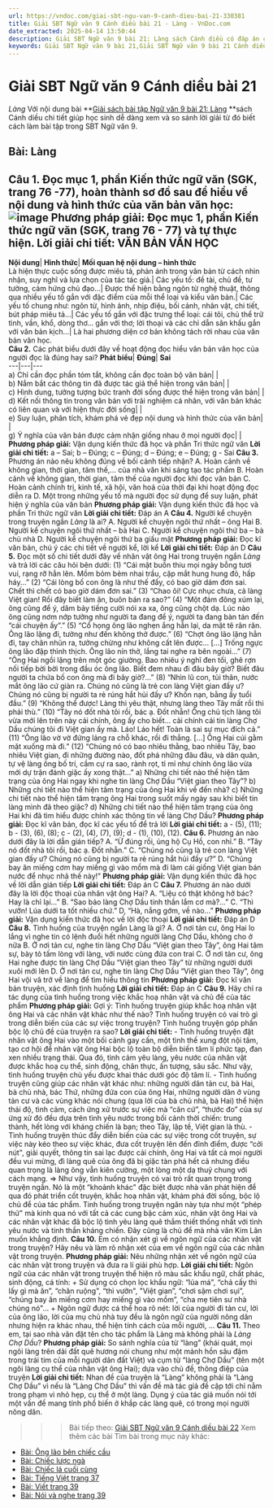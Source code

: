 ```yaml
---
url: https://vndoc.com/giai-sbt-ngu-van-9-canh-dieu-bai-21-330381
title: Giải SBT Ngữ văn 9 Cánh diều bài 21 - Làng - VnDoc.com
date_extracted: 2025-04-14 13:50:44
description: Giải SBT Ngữ văn 9 bài 21: Làng sách Cánh diều có đáp án chi tiết cho các bạn cùng tham khảo.
keywords: Giải SBT Ngữ văn 9 bài 21,Giải SBT Ngữ văn 9 bài 21 Cánh diều,Giải sách bài tập Ngữ văn CD lớp 9,Ngữ văn lớp 9 Cánh diều,giải bài tập ngữ văn lớp 9,bài Làng,giải SBT ngữ văn 9 CD trang 29
---
```


# Giải SBT Ngữ văn 9 Cánh diều bài 21
 _Làng_
Với nội dung bài **[Giải sách bài tập Ngữ văn 9 bài 21: Làng](<https://vndoc.com/giai-sbt-ngu-van-9-canh-dieu-bai-21-330381>) **sách Cánh diều chi tiết giúp học sinh dễ dàng xem và so sánh lời giải từ đó biết cách làm bài tập trong SBT Ngữ văn 9.
## Bài: Làng
**Câu 1.** Đọc mục 1, phần Kiến thức ngữ văn \(SGK, trang 76 -77\), hoàn thành sơ đồ sau để hiểu về nội dung và hình thức của văn bản văn học:
![image](https://i.vdoc.vn/data/image/2024/10/25/cau-1-trang-29-sbt-ngu-van-lop-9-tap-1.png)
**Phương pháp giải:**
Đọc mục 1, phần Kiến thức ngữ văn \(SGK, trang 76 - 77\) và tự thực hiện.
**Lời giải chi tiết:**
**VĂN BẢN VĂN HỌC**  
---  
**Nội dung**| **Hình thức**| **Mối quan hệ nội dung – hình thức**  
Là hiện thực cuộc sống được miêu tả, phản ánh trong văn bản từ cách nhìn nhận, suy nghĩ và lựa chọn của tác tác giả.| Các yếu tố: đề tài, chủ đề, tư tưởng, cảm hứng chủ đạo…| Được thể hiện bằng ngôn từ nghệ thuật, thông qua nhiều yếu tố gắn với đặc điểm của mỗi thể loại và kiểu văn bản.| Các yếu tố chung như: ngôn từ, hình ảnh, nhịp điệu, bối cảnh, nhân vật, chi tiết, bút pháp miêu tả…| Các yếu tố gắn với đặc trưng thể loại: cái tôi, chủ thể trữ tình, vần, khổ, dòng thơ... gắn với thơ; lời thoại và các chỉ dẫn sân khấu gắn với văn bản kịch…| Là hai phương diện cơ bản không tách rời nhau của văn bản văn học.  
**Câu 2.** Các phát biểu dưới đây về hoạt động đọc hiểu văn bản văn học của người đọc là đúng hay sai?
**Phát biểu**| **Đúng**| **Sai**  
---|---|---  
a\) Chỉ cần đọc phần tóm tắt, không cần đọc toàn bộ văn bản| |   
b\) Nắm bắt các thông tin đã được tác giả thể hiện trong văn bản| |   
c\) Hình dung, tưởng tượng bức tranh đời sống được thể hiện trong văn bản| |   
d\) Kết nối thông tin trong văn bản với trải nghiệm cá nhân, với văn bản khác có liên quan và với hiện thực đời sống| |   
e\) Suy luận, phân tích, khám phá vẻ đẹp nội dung và hình thức của văn bản| |   
g\) Ý nghĩa của văn bản được cảm nhận giống nhau ở mọi người đọc| |   
**Phương pháp giải:**
Vận dụng kiến thức đã học và phần Tri thức ngữ văn
**Lời giải chi tiết:**
a – Sai; b – Đúng; c – Đúng; d – Đúng; e – Đúng; g - Sai
**Câu 3.** Phương án nào nêu không đúng về bối cảnh tiếp nhận?
A. Hoàn cảnh về không gian, thời gian, tâm thế,... của nhà văn khi sáng tạo tác phẩm
B. Hoàn cảnh về không gian, thời gian, tâm thế của người đọc khi đọc văn bản
C. Hoàn cảnh chính trị, kinh tế, xã hội, văn hoá của thời đại khi hoạt động đọc diễn ra
D. Một trong những yếu tố mà người đọc sử dụng để suy luận, phát hiện ý nghĩa của văn bản
**Phương pháp giải:**
Vận dụng kiến thức đã học và phần Tri thức ngữ văn
**Lời giải chi tiết:**
Đáp án A
**Câu 4.** Người kể chuyện trong truyện ngắn _Làng_ là ai?
A. Người kể chuyện ngôi thứ nhất – ông Hai
B. Người kể chuyện ngôi thứ nhất – bà Hai
C. Người kể chuyện ngôi thứ ba – bà chủ nhà
D. Người kể chuyện ngôi thứ ba giấu mặt
**Phương pháp giải:**
Đọc kĩ văn bản, chú ý các chi tiết về người kể, lời kể
**Lời giải chi tiết:**
Đáp án D
**Câu 5.** Đọc một số chi tiết dưới đây về nhân vật ông Hai trong truyện ngắn _Làng_ và trả lời các câu hỏi bên dưới:
\(1\) “Cái mặt buồn thiu mọi ngày bỗng tươi vui, rạng rỡ hẳn lên. Mồm bỏm bẻm nhai trầu, cặp mắt hung hung đỏ, hấp háy...”
\(2\) “Cái lòng bố con ông là như thế đấy, có bao giờ dám đơn sai. Chết thì chết có bao giờ dám đơn sai.”
\(3\) “Chao ôi\! Cực nhục chưa, cả làng Việt gian\! Rồi đây biết làm ăn, buôn bán ra sao?”
\(4\) “Một đám đông xúm lại, ông cũng để ý, dăm bảy tiếng cười nói xa xa, ông cũng chột dạ. Lúc nào ông cũng nơm nớp tưởng như người ta đang để ý, người ta đang bàn tán đến “cái chuyện ấy”.”
\(5\) “Cổ họng ông lão nghẹn ắng hẳn lại, da mặt tê rân rân. Ông lão lặng đi, tưởng như đến không thở được.”
\(6\) “Chợt ông lão lặng hẳn đi, tay chân nhũn ra, tưởng chừng như không cất lên được... \[...\] Trống ngực ông lão đập thình thịch. Ông lão nín thở, lắng tai nghe ra bên ngoài...”
\(7\) “Ông Hai ngồi lặng trên một góc giường. Bao nhiêu ý nghĩ đen tối, ghê rợn nối tiếp bời bời trong đầu óc ông lão. Biết đem nhau đi đâu bây giờ? Biết đâu người ta chứa bố con ông mà đi bây giờ?...”
\(8\) “Nhìn lũ con, tủi thân, nước mắt ông lão cứ giàn ra. Chúng nó cũng là trẻ con làng Việt gian đấy ư? Chúng nó cũng bị người ta rẻ rúng hắt hủi đấy ư? Khốn nạn, bằng ấy tuổi đầu.”
\(9\) “Không thể được\! Làng thì yêu thật, nhưng làng theo Tây mất rồi thì phải thù.”
\(10\) “Tây nó đốt nhà tôi rồi, bác ạ. Đốt nhẵn\! Ông chủ tịch làng tôi vừa mới lên trên này cải chính, ông ấy cho biết... cải chính cái tin làng Chợ Dầu chúng tôi đi Việt gian ấy mà. Láo\! Láo hết\! Toàn là sai sự mục đích cả.”
\(11\) “Ông lão vờ vờ đứng lảng ra chỗ khác, rồi đi thẳng. \[...\] Ông Hai cúi gằm mặt xuống mà đi.”
\(12\) “Chúng nó có bao nhiêu thằng, bao nhiêu Tây, bao nhiêu Việt gian, đi những đường nào, đốt phá những đâu đâu, và dân quân, tự vệ làng ông bố trí, cầm cự ra sao, rành rọt, tỉ mỉ như chính ông lão vừa mới dự trận đánh giặc ấy xong thật...”
a\) Những chi tiết nào thể hiện tâm trạng của ông Hai ngay khi nghe tin làng Chợ Dầu “Việt gian theo Tây”?
b\) Những chi tiết nào thể hiện tâm trạng của ông Hai khi về đến nhà?
c\) Những chi tiết nào thể hiện tâm trạng ông Hai trong suốt mấy ngày sau khi biết tin làng mình đã theo giặc?
d\) Những chi tiết nào thể hiện tâm trạng của ông Hai khi đã tìm hiểu được chính xác thông tin về làng Chợ Dầu?
**Phương pháp giải:**
Đọc kĩ văn bản, đọc kĩ các yếu tố để trả lời
**Lời giải chi tiết:**
a - \(5\), \(11\); b - \(3\), \(6\), \(8\); c - \(2\), \(4\), \(7\), \(9\); d - \(1\), \(10\), \(12\).
**Câu 6.** Phương án nào dưới đây là lời dẫn gián tiếp?
A. “Ừ đúng rồi, ủng hộ Cụ Hồ, con nhỉ.”
B. “Tây nó đốt nhà tôi rồi, bác ạ. Đốt nhẵn.”
C. “Chúng nó cũng là trẻ con làng Việt gian đấy ư? Chúng nó cũng bị người ta rẻ rúng hắt hủi đấy ư?”
D. “Chúng bay ăn miếng cơm hay miếng gì vào mồm mà đi làm cái giống Việt gian bán nước để nhục nhã thế này\!”
**Phương pháp giải:**
Vận dụng kiến thức đã học về lời dẫn gián tiếp
**Lời giải chi tiết:**
Đáp án C
**Câu 7.** Phương án nào dưới đây là lời độc thoại của nhân vật ông Hai?
A. “Liệu có thật không hở bác? Hay là chỉ lại...”
B. “Sao bảo làng Chợ Dầu tinh thần lắm cơ mà?...”
C. “Thì vưỡn\! Lúa dưới ta tốt nhiều chứ.”
D, “Hà, nắng gớm, về nào...”
**Phương pháp giải:**
Vận dụng kiến thức đã học về lời độc thoại
**Lời giải chi tiết:**
Đáp án D
**Câu 8.** Tình huống của truyện ngắn Làng là gì?
A. Ở nơi tản cư, ông Hai lo lắng vì nghe tin có lệnh đuổi hết những người làng Chợ Dầu, không cho ở nữa
B. Ở nơi tản cư, nghe tin làng Chợ Dầu “Việt gian theo Tây”, ông Hai tâm sự, bày tỏ tấm lòng với làng, với nước cùng đứa con trai
C. Ở nơi tản cư, ông Hai nghe được tin làng Chợ Dầu “Việt gian theo Tây” từ những người dưới xuôi mới lên
D. Ở nơi tản cư, nghe tin làng Chợ Dầu “Việt gian theo Tây”, ông Hai vội vã trở về làng để tìm hiểu thông tin
**Phương pháp giải:**
Đọc kĩ văn bản truyện, xác định tình huống
**Lời giải chi tiết:**
Đáp án C
**Câu 9.** Hãy chỉ ra tác dụng của tình huống trong việc khắc hoạ nhân vật và chủ đề của tác phẩm
**Phương pháp giải:**
Gợi ý: Tình huống truyện giúp khắc hoạ nhân vật ông Hai và các nhân vật khác như thế nào? Tình huống truyện có vai trò gì trong diễn biến của các sự việc trong truyện? Tình huống truyện góp phần bộc lộ chủ đề của truyện ra sao?
**Lời giải chi tiết:**
\- Tình huống truyện đặt nhân vật ông Hai vào một bối cảnh gay cấn, một tình thế xung đột nội tâm, tạo cơ hội để nhân vật ông Hai bộc lộ toàn bộ diễn biến tâm lí phức tạp, đan xen nhiều trạng thái. Qua đó, tình cảm yêu làng, yêu nước của nhân vật được khắc hoạ cụ thể, sinh động, chân thực, ấn tượng, sâu sắc. Như vậy, tình huống truyện chủ yếu được khai thác dưới góc độ tâm lí.
\- Tình huống truyện cũng giúp các nhân vật khác như: những người dân tản cư, bà Hai, bà chủ nhà, bác Thứ, những đứa con của ông Hai, những người dân ở vùng tản cư và các vùng khác nói chung \(qua lời của bà chủ nhà, bà Hai\) thể hiện thái độ, tình cảm, cách ứng xử trước sự việc mà “căn cứ”, “thước đo” của sự ứng xử đó đều dựa trên tình yêu nước trong bối cảnh thời chiến: trung thành, hết lòng với kháng chiến là bạn; theo Tây, lập tề, Việt gian là thù.
\- Tình huống truyện thúc đẩy diễn biến của các sự việc trong cốt truyện, sự việc này kéo theo sự việc khác, đưa cốt truyện lên đến đỉnh điểm, được “cởi nút", giải quyết, thông tin sai lạc được cải chính, ông Hai và tất cả mọi người đều vui mừng, đì làng quê của ông đã bị giặc tàn phá hết cả nhưng điều quan trọng là làng ông vẫn kiên cường, một lòng một dạ thuỷ chung với cách mạng.
=> Như vậy, tình huống truyện có vai trò rất quan trọng trong truyện ngắn. Nó là một “khoảnh khác" đặc biệt được nhà văn phát hiện để qua đó phát triển cốt truyện, khắc hoạ nhân vật, khám phá đời sống, bộc lộ chủ để của tác phẩm. Tinh huống trong truyện ngăn này tựa như một “phép thử" mà kinh qua nó với tất cả các cung bậc cảm xúc, nhân vật ông Hai và các nhân vật khác đã bộc lộ tình yêu làng quê thắm thiết thống nhất với tình yêu nước và tinh thần kháng chiến. Đây cũng là chủ để mà nhà văn Kim Lân muốn khẳng định.
**Câu 10.** Em có nhận xét gì về ngôn ngữ của các nhân vật trong truyện? Hãy nêu và làm rõ nhận xét của em về ngôn ngữ của các nhân vật trong truyện.
**Phương pháp giải:**
Nêu những nhận xét về ngôn ngữ của các nhân vật trong truyện và đưa ra lí giải phù hợp.
**Lời giải chi tiết:**
Ngôn ngữ của các nhân vật trong truyện thể hiện rõ màu sắc khẩu ngữ, chất phác, sinh động, cá tính:
\+ Sử dụng có chọn lọc khẩu ngữ: “lúa má", “chả cấy thì lấy gì mà ăn”, “chân ruộng", “thì vưỡn", "Việt gian”, “chơi sậm chơi sụi”, “chúng bay ăn miếng cơm hay miếng gì vào mồm”, “cha mẹ tiên sư nhà chúng nó"…
\+ Ngôn ngữ được cá thể hoa rõ nét: lời của người đi tản cư, lời của ông lão, lời của mụ chủ nhà tuy đều là ngôn ngữ của người nông dân nhưng hiện ra khác nhau, thể hiện tính cách của mỗi người, ...
**Câu 11.** Theo em, tại sao nhà văn đặt tên cho tác phẩm là Làng mà không phải là _Làng Chợ Dầu_?
**Phương pháp giải:**
So sánh nghĩa của từ “làng” \(khái quát, mọi ngôi làng trên dải đất quê hương nói chung như một mảnh hồn sâu đậm trong trái tim của mỗi người dân đất Việt\) và cụm từ “làng Chợ Dầu” \(tên một ngôi làng cụ thể của nhân vật ông Hai\); dựa vào chủ đề, thông điệp của truyện
**Lời giải chi tiết:**
Nhan đề của truyện là “Làng” không phải là “Làng Chợ Dầu” vì nếu là “Làng Chợ Dầu” thì vấn đề mà tác giả đề cập tới chỉ nằm trong phạm vi nhỏ hẹp, cụ thể ở một làng. Dụng ý của tác giả muốn nói tới một vấn đề mang tính phổ biến ở khắp các làng quê, có trong mọi người nông dân.
>>> Bài tiếp theo: [Giải SBT Ngữ văn 9 Cánh diều bài 22](<https://vndoc.com/giai-sbt-ngu-van-9-canh-dieu-bai-22-330382>)
Xem thêm các bài Tìm bài trong mục này khác:
  * [Bài: Ông lão bên chiếc cầu](</giai-sbt-ngu-van-9-canh-dieu-bai-22-330382>)
  * [Bài: Chiếc lược ngà](</giai-sbt-ngu-van-9-canh-dieu-bai-23-330389>)
  * [Bài: Chiếc lá cuối cùng](</giai-sbt-ngu-van-9-canh-dieu-bai-24-330391>)
  * [Bài: Tiếng Việt trang 37](</giai-sbt-ngu-van-9-canh-dieu-bai-25-330394>)
  * [Bài: Viết trang 39](</giai-sbt-ngu-van-9-canh-dieu-bai-26-330395>)
  * [Bài: Nói và nghe trang 39](</giai-sbt-ngu-van-9-canh-dieu-bai-27-330397>)

